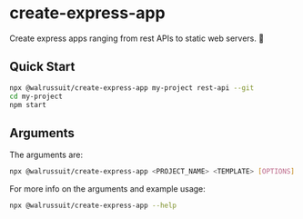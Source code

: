 # create-express-app

Create express apps ranging from rest APIs to static web servers. :rocket:

## Quick Start

```sh
npx @walrussuit/create-express-app my-project rest-api --git
cd my-project
npm start
```

## Arguments

The arguments are:<br/>

```sh
npx @walrussuit/create-express-app <PROJECT_NAME> <TEMPLATE> [OPTIONS]
```

For more info on the arguments and example usage:<br/>

```sh
npx @walrussuit/create-express-app --help
```
